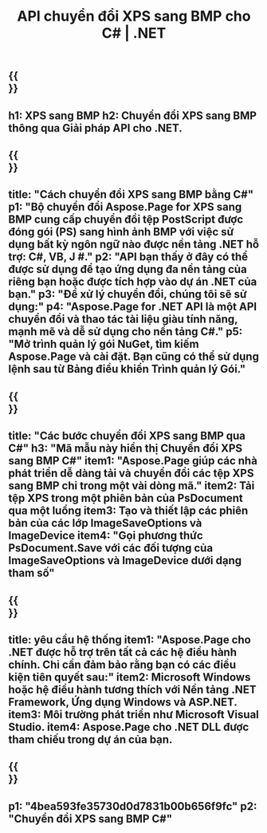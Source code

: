 ﻿---
translation: true
template: /_templates/_conversion-child-net.md
title: API chuyển đổi XPS sang BMP cho C# | .NET
url: /net/conversion/xps-to-bmp/
description: 'Mã mẫu để chuyển đổi XPS sang BMP C#. Sử dụng mã ví dụ API cho hàng loạt tệp XPS sang chuyển đổi BMP trong VB.NET, Asp.NET hoặc bất kỳ ứng dụng dựa trên .NET nào.'
informat: XPS
outformat: BMP
otherformats: XPS EPS
---

{{<section banner>}}
---
h1: XPS sang BMP
h2: Chuyển đổi XPS sang BMP thông qua Giải pháp API cho .NET.
---

{{<section overview>}}
---
title: "Cách chuyển đổi XPS sang BMP bằng C#"
p1: "Bộ chuyển đổi Aspose.Page for XPS sang BMP cung cấp chuyển đổi tệp PostScript được đóng gói (PS) sang hình ảnh BMP với việc sử dụng bất kỳ ngôn ngữ nào được nền tảng .NET hỗ trợ: C#, VB, J #."
p2: "API bạn thấy ở đây có thể được sử dụng để tạo ứng dụng đa nền tảng của riêng bạn hoặc được tích hợp vào dự án .NET của bạn."
p3: "Để xử lý chuyển đổi, chúng tôi sẽ sử dụng:"
p4: "Aspose.Page for .NET API là một API chuyển đổi và thao tác tài liệu giàu tính năng, mạnh mẽ và dễ sử dụng cho nền tảng C#."
p5: "Mở trình quản lý gói NuGet, tìm kiếm Aspose.Page và cài đặt. Bạn cũng có thể sử dụng lệnh sau từ Bảng điều khiển Trình quản lý Gói."
---

{{<section feature1>}}
---
title: "Các bước chuyển đổi XPS sang BMP qua C#"
h3: "Mã mẫu này hiển thị Chuyển đổi XPS sang BMP C#"
item1: "Aspose.Page giúp các nhà phát triển dễ dàng tải và chuyển đổi các tệp XPS sang BMP chỉ trong một vài dòng mã."
item2: Tải tệp XPS trong một phiên bản của PsDocument qua một luồng
item3: Tạo và thiết lập các phiên bản của các lớp ImageSaveOptions và ImageDevice
item4: "Gọi phương thức PsDocument.Save với các đối tượng của ImageSaveOptions và ImageDevice dưới dạng tham số"
---

{{<section feature2>}}
---
title: yêu cầu hệ thống
item1: "Aspose.Page cho .NET được hỗ trợ trên tất cả các hệ điều hành chính. Chỉ cần đảm bảo rằng bạn có các điều kiện tiên quyết sau:"
item2: Microsoft Windows hoặc hệ điều hành tương thích với Nền tảng .NET Framework, Ứng dụng Windows và ASP.NET.
item3: Môi trường phát triển như Microsoft Visual Studio.
item4: Aspose.Page cho .NET DLL được tham chiếu trong dự án của bạn.
---

{{<section gist>}}
---
p1: "4bea593fe35730d0d7831b00b656f9fc"
p2: "Chuyển đổi XPS sang BMP C#"
---
